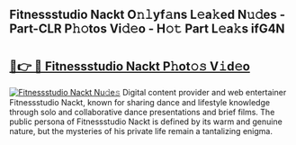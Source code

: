 ## Fitnessstudio Nackt O𝚗𝚕yf𝚊ns L𝚎a𝚔ed N𝚞𝚍es - Part-CLR P𝚑𝚘tos Vi𝚍𝚎o - H𝚘𝚝 Part L𝚎a𝚔s ifG4N

# <h2><a href="http://kf4sgu.oniu.top/?m=Fitnessstudio+Nackt">🔗👉 🔴 Fitnessstudio Nackt P𝚑ot𝚘𝚜 V𝚒d𝚎o</a></h2>

[![Fitnessstudio Nackt Nu𝚍e𝚜](https://i.imgur.com/0qMVB7G.gif)](http://kf4sgu.oniu.top/?m=Fitnessstudio+Nackt)
Digital content provider and web entertainer Fitnessstudio Nackt, known for sharing dance and lifestyle knowledge through solo and collaborative dance presentations and brief films. The public persona of Fitnessstudio Nackt is defined by its warm and genuine nature, but the mysteries of his private life remain a tantalizing enigma.  
